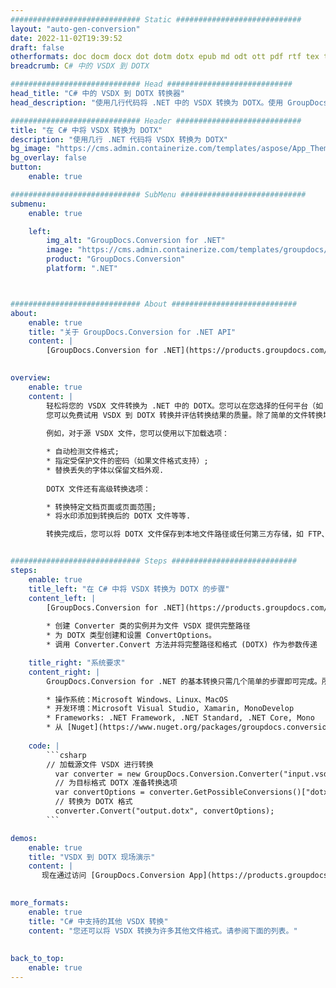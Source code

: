 ```yaml
---
############################# Static ############################
layout: "auto-gen-conversion"
date: 2022-11-02T19:39:52
draft: false
otherformats: doc docm docx dot dotm dotx epub md odt ott pdf rtf tex txt vdx vsdm vsdx vssm vssx vstm vstx vsx vtx xps
breadcrumb: C# 中的 VSDX 到 DOTX

############################# Head ############################
head_title: "C# 中的 VSDX 到 DOTX 转换器"
head_description: "使用几行代码将 .NET 中的 VSDX 转换为 DOTX。使用 GroupDocs 文档转换 API 转换 160 多种文件格式。"

############################# Header ############################
title: "在 C# 中将 VSDX 转换为 DOTX"
description: "使用几行 .NET 代码将 VSDX 转换为 DOTX"
bg_image: "https://cms.admin.containerize.com/templates/aspose/App_Themes/V3/images/bg/header1.png"
bg_overlay: false
button:
    enable: true

############################# SubMenu ############################
submenu:
    enable: true

    left:
        img_alt: "GroupDocs.Conversion for .NET"
        image: "https://cms.admin.containerize.com/templates/groupdocs/images/product-logos/90x90-noborder/groupdocs-conversion-net.png"
        product: "GroupDocs.Conversion"
        platform: ".NET"



############################# About ############################
about:
    enable: true
    title: "关于 GroupDocs.Conversion for .NET API"
    content: |
        [GroupDocs.Conversion for .NET](https://products.groupdocs.com/conversion/net/)可用于转换Microsoft Word、Excel、PowerPoint、PDF、Visio等格式。 GroupDocs.Conversion 是一个独立的 API，适用于需要高性能的后端和内部系统。它不依赖于任何软件，例如 Microsoft 或 Open Office。
    

overview:
    enable: true
    content: |
        轻松将您的 VSDX 文件转换为 .NET 中的 DOTX。您可以在您选择的任何平台（如 Windows、Linux、macOS）中仅使用几行 C# 代码行。
        您可以免费试用 VSDX 到 DOTX 转换并评估转换结果的质量。除了简单的文件转换场景，您还可以尝试更高级的选项来加载源 VSDX 文件和保存输出 DOTX 结果。 
        
        例如，对于源 VSDX 文件，您可以使用以下加载选项：

        * 自动检测文件格式;
        * 指定受保护文件的密码（如果文件格式支持）;
        * 替换丢失的字体以保留文档外观.
        
        DOTX 文件还有高级转换选项：

        * 转换特定文档页面或页面范围;
        * 将水印添加到转换后的 DOTX 文件等等.

        转换完成后，您可以将 DOTX 文件保存到本地文件路径或任何第三方存储，如 FTP、Amazon S3、Google Drive、Dropbox 等。请注意 - 将 VSDX 转换为 DOTX 无需安装任何额外的软件 - 如 MS Office、Open Office、Adobe Acrobat Reader 等。


############################# Steps ############################
steps:
    enable: true
    title_left: "在 C# 中将 VSDX 转换为 DOTX 的步骤"
    content_left: |
        [GroupDocs.Conversion for .NET](https://products.groupdocs.com/conversion/net/) 使开发人员只需几行代码即可轻松地将 VSDX 文件转换为 DOTX。
        
        * 创建 Converter 类的实例并为文件 VSDX 提供完整路径
        * 为 DOTX 类型创建和设置 ConvertOptions。
        * 调用 Converter.Convert 方法并将完整路径和格式 (DOTX) 作为参数传递

    title_right: "系统要求"
    content_right: |
        GroupDocs.Conversion for .NET 的基本转换只需几个简单的步骤即可完成。所有主要平台和操作系统都支持我们的 API。在执行以下代码之前，请确保您的系统上安装了以下先决条件。

        * 操作系统：Microsoft Windows、Linux、MacOS
        * 开发环境：Microsoft Visual Studio, Xamarin, MonoDevelop
        * Frameworks: .NET Framework, .NET Standard, .NET Core, Mono
        * 从 [Nuget](https://www.nuget.org/packages/groupdocs.conversion) 获取最新的 GroupDocs.Conversion for .NET
         
    code: |
        ```csharp    
        // 加载源文件 VSDX 进行转换
          var converter = new GroupDocs.Conversion.Converter("input.vsdx");
          // 为目标格式 DOTX 准备转换选项
          var convertOptions = converter.GetPossibleConversions()["dotx"].ConvertOptions;
          // 转换为 DOTX 格式
          converter.Convert("output.dotx", convertOptions);
        ```

demos:
    enable: true
    title: "VSDX 到 DOTX 现场演示"
    content: |
       现在通过访问 [GroupDocs.Conversion App](https://products.groupdocs.app/conversion/family) 网站将 VSDX 转换为 DOTX。在线演示具有以下优点
          

more_formats:
    enable: true
    title: "C# 中支持的其他 VSDX 转换"
    content: "您还可以将 VSDX 转换为许多其他文件格式。请参阅下面的列表。"
       
       
back_to_top:
    enable: true
---
```

